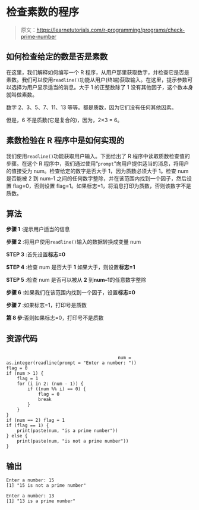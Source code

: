 # 检查素数的程序

> 原文：<https://learnetutorials.com/r-programming/programs/check-prime-number>

## 如何检查给定的数是否是素数

在这里，我们解释如何编写一个 R 程序，从用户那里获取数字，并检查它是否是素数。我们可以使用`readline()`功能从用户(终端)获取输入。在这里，提示参数可以选择为用户显示适当的消息。大于 1 的正整数除了 1 没有其他因子，这个数本身就叫做素数。

数字 2、3、5、7、11、13 等等。都是质数，因为它们没有任何其他因素。

但是，6 不是质数(它是复合的)，因为，2×3 = 6。

## 素数检验在 R 程序中是如何实现的

我们使用`readline()`功能获取用户输入。下面给出了 R 程序中读取质数检查值的步骤。在这个 R 程序中，我们通过使用“`prompt`”向用户提供适当的消息，将用户的值接受为 num。检查给定的数字是否大于 1，因为质数必须大于 1。检查 num 是否能被 2 到 num–1 之间的任何数字整除，并在该范围内找到一个因子，然后设置 flag=0，否则设置 flag=1。如果标志=1，将消息打印为质数，否则该数字不是质数。

## 算法

**步骤 1** :提示用户适当的信息

**步骤 2** :将用户使用`readline()`输入的数据转换成变量 num

**STEP 3** :首先设置**标志=0**

**STEP 4** :检查 num 是否大于 **1** 如果大于，则设置**标志=1**

**STEP 5** :检查 num 是否可以被从 **2** 到**num–1**的任意数字整除

**步骤 6** :如果我们在该范围内找到一个因子，设置**标志=0**

**步骤 7** :如果标志=1，打印号是质数

**第 8 步**:否则如果标志=0，打印号不是质数

## 资源代码

```

                                          num = as.integer(readline(prompt = "Enter a number: "))
flag = 0
if (num > 1) {
    flag = 1
    for (i in 2: (num - 1)) {
        if ((num %% i) == 0) {
            flag = 0
            break
        }
    }
}
if (num == 2) flag = 1
if (flag == 1) {
    print(paste(num, "is a prime number"))
} else {
    print(paste(num, "is not a prime number"))
}

```

## 输出

```
Enter a number: 15
[1] "15 is not a prime number"

Enter a number: 13
[1] "13 is a prime number"
```
